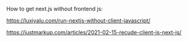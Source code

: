 How to get next.js without frontend js:

https://luxiyalu.com/run-nextjs-without-client-javascript/

https://justmarkup.com/articles/2021-02-15-recude-client-js-next-js/ 